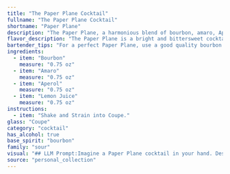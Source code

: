 ```yaml
---
title: "The Paper Plane Cocktail"
fullname: "The Paper Plane Cocktail"
shortname: "Paper Plane"
description: "The Paper Plane, a harmonious blend of bourbon, amaro, Aperol, and lemon juice, belongs to the sour family of cocktails.  This modern classic, created by Sam Ross in 2007, is a riff on the classic Whiskey Sour, featuring the bitter complexity of amaro and Aperol. "
flavor_description: "The Paper Plane is a bright and bittersweet cocktail. The bourbon provides a warm, oaky base, while the Amaro adds herbal and bitter notes. Aperol contributes a vibrant orange flavor and a touch of sweetness, perfectly balanced by the tartness of fresh lemon juice. The result is a refreshing and complex drink with a long, lingering finish. "
bartender_tips: "For a perfect Paper Plane, use a good quality bourbon and a balanced amaro like Averna or Montenegro.  Shake well with ice to ensure proper dilution and chilling.  Use fresh lemon juice, not bottled, and make sure the Aperol is cold, too. Strain into a chilled coupe glass for a crisp, refreshing drink. "
ingredients:
  - item: "Bourbon"
    measure: "0.75 oz"
  - item: "Amaro"
    measure: "0.75 oz"
  - item: "Aperol"
    measure: "0.75 oz"
  - item: "Lemon Juice"
    measure: "0.75 oz"
instructions:
  - item: "Shake and Strain into Coupe."
glass: "Coupe"
category: "cocktail"
has_alcohol: true
base_spirit: "bourbon"
family: "sour"
visual: "## LLM Prompt:Imagine a Paper Plane cocktail in your hand. Describe its appearance in detail. Consider the following:* **Color:** What is the overall hue of the drink? Does it have any layers or gradients?* **Clarity:** Is it clear, cloudy, or opaque? Are there any visible particles?* **Texture:** Is it smooth and silky, or does it have a bit of a bite?* **Garnish:** What, if anything, is used to adorn the cocktail? How does it enhance the visual appeal? **For extra credit:** * Can you compare the color and appearance of the Paper Plane to other well-known cocktails?* How does the light play on the surface of the drink? **Remember to write your response in a descriptive and evocative way, painting a picture of this iconic cocktail with words.** "
source: "personal_collection"
---
```


